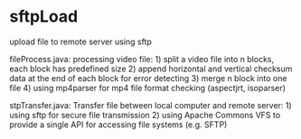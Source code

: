 sftpLoad
========

upload file to remote server using sftp

fileProcess.java: processing video file:
    1) split a video file into n blocks, each block has predefined size
    2) append horizontal and vertical checksum data at the end of each block for error detecting
    3) merge n block into one file
    4) using mp4parser for mp4 file format checking (aspectjrt, isoparser)
    	
stpTransfer.java: Transfer file between local computer and remote server:
    1) using sftp for secure file transmission
    2) using Apache Commons VFS to provide a single API for accessing file systems (e.g. SFTP)
